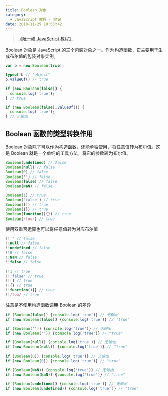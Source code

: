 ```yaml
---
title: Boolean 对象
category:
  - JavaScript 教程 - 笔记
date: 2018-11-29 10:53:42
---
```


> [《阮一峰 JavaScript 教程》](https://wangdoc.com/javascript/)

Boolean 对象是 JavaScript 的三个包装对象之一。作为构造函数，它主要用于生成布尔值的包装对象实例。

```js
var b = new Boolean(true);

typeof b // "object"
b.valueOf() // true

if (new Boolean(false)) {
  console.log('true');
} // true

if (new Boolean(false).valueOf()) {
  console.log('true');
} // 无输出
```

## Boolean 函数的类型转换作用 

Boolean 对象除了可以作为构造函数，还能单独使用，将任意值转为布尔值。这是 Boolean 就是一个单纯的工具方法，将它的参数转为布尔值。

```js
Boolean(undefined) // false
Boolean(null) // false
Boolean(0) // false
Boolean('') // false
Boolean(false) // false
Boolean(NaN) // false

Boolean(1) // true
Boolean('false') // true
Boolean([]) // true
Boolean({}) // true
Boolean(function(){}) // true
Boolean(/foo/) // true
```

使用双重否运算也可以将任意值转为对应布尔值

```js
!!'' // false
!!null // false
!!undefined // false
!!0 // false
!!NaN // false
!!false // false

!!1 // true
!!'false' // true
!![] // true
!!{} // true
!!function(){} // true
!!/foo/ // true
```

注意是不使用构造函数调用 Boolean 的差异

```js
if (Boolean(false)) {console.log('true')} // 无输出
if (new Boolean(false)) {console.log('true')} // "true"

if (Boolean('')) {console.log('true')} // 无输出
if (new Boolean('')) {console.log('true')} // "true"

if (Boolean(null)) {console.log('true')} // 无输出
if (new Boolean(null)) {console.log('true')} // "true"

if (Boolean(0)) {console.log('true')} // 无输出
if (new Boolean(0)) {console.log('true')} // "true"

if (Boolean(NaN)) {console.log('true')} // 无输出
if (new Boolean(NaN)) {console.log('true')} // "true"

if (Boolean(undefined)) {console.log('true')} // 无输出
if (new Boolean(undefined)) {console.log('true')} // "true"
```

